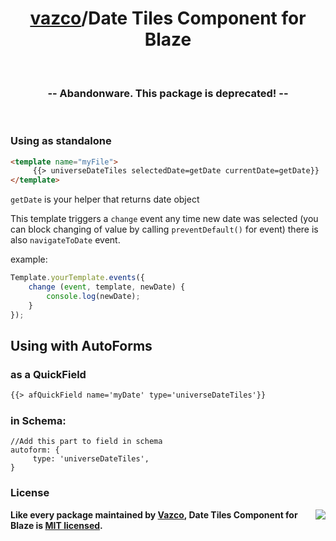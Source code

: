 <h1 align="center">
    <a href="https://github.com/vazco">vazco</a>/Date Tiles Component for Blaze
</h1>

&nbsp;

<h3 align="center">
  -- Abandonware. This package is deprecated! --
</h3>

&nbsp;

### Using as standalone

```html
<template name="myFile">
     {{> universeDateTiles selectedDate=getDate currentDate=getDate}}
</template>
```

`getDate` is your helper that returns date object

This template triggers a `change` event any time new date was selected
(you can block changing of value by calling `preventDefault()` for event)
there is also `navigateToDate` event.

example:
```js
Template.yourTemplate.events({
    change (event, template, newDate) {
        console.log(newDate);
    }
});
````

## Using with AutoForms

### as a QuickField

```html
{{> afQuickField name='myDate' type='universeDateTiles'}}
```

### in Schema:
```
//Add this part to field in schema
autoform: {
     type: 'universeDateTiles',
}
```

### License

<img src="https://vazco.eu/banner.png" align="right">

**Like every package maintained by [Vazco](https://vazco.eu/), Date Tiles Component for Blaze is [MIT licensed](https://github.com/vazco/uniforms/blob/master/LICENSE).**
